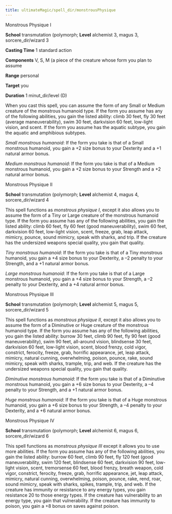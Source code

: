 ```yaml
---
title: ultimateMagic/spell_dir/monstrousPhysique
---
```

Monstrous Physique I

**School** transmutation (polymorph; **Level** alchemist 3, magus 3, sorcere_dir/wizard 3

**Casting Time** 1 standard action

**Components** V, S, M (a piece of the creature whose form you plan to assume

**Range** personal

**Target** you

**Duration** 1 minut_dir/level (D)

When you cast this spell, you can assume the form of any Small or Medium creature of the monstrous humanoid type. If the form you assume has any of the following abilities, you gain the listed ability: climb 30 feet, fly 30 feet (average maneuverability), swim 30 feet, darkvision 60 feet, low-light vision, and scent. If the form you assume has the aquatic subtype, you gain the aquatic and amphibious subtypes.

_Small monstrous humanoid_: If the form you take is that of a Small monstrous humanoid, you gain a +2 size bonus to your Dexterity and a +1 natural armor bonus.

_Medium monstrous humanoid_: If the form you take is that of a Medium monstrous humanoid, you gain a +2 size bonus to your Strength and a +2 natural armor bonus.

Monstrous Physique II

**School** transmutation (polymorph; **Level** alchemist 4, magus 4, sorcere_dir/wizard 4

This spell functions as _monstrous physique I_, except it also allows you to assume the form of a Tiny or Large creature of the monstrous humanoid type. If the form you assume has any of the following abilities, you gain the listed ability: climb 60 feet, fly 60 feet (good maneuverability), swim 60 feet, darkvision 60 feet, low-light vision, scent, freeze, grab, leap attack, mimicry, pounce, sound mimicry, speak with sharks, and trip. If the creature has the undersized weapons special quality, you gain that quality.

_Tiny monstrous humanoid_: If the form you take is that of a Tiny monstrous humanoid, you gain a +4 size bonus to your Dexterity, a –2 penalty to your Strength, and a +1 natural armor bonus.

_Large monstrous humanoid_: If the form you take is that of a Large monstrous humanoid, you gain a +4 size bonus to your Strength, a –2 penalty to your Dexterity, and a +4 natural armor bonus.

Monstrous Physique III

**School** transmutation (polymorph; **Level** alchemist 5, magus 5, sorcere_dir/wizard 5

This spell functions as _monstrous physique II_, except it also allows you to assume the form of a Diminutive or Huge creature of the monstrous humanoid type. If the form you assume has any of the following abilities, you gain the listed ability: burrow 30 feet, climb 90 feet, fly 90 feet (good maneuverability), swim 90 feet, all-around vision, blindsense 30 feet, darkvision 60 feet, low-light vision, scent, blood frenzy, cold vigor, constrict, ferocity, freeze, grab, horrific appearance, jet, leap attack, mimicry, natural cunning, overwhelming, poison, pounce, rake, sound mimicry, speak with sharks, trample, trip, and web. If the creature has the undersized weapons special quality, you gain that quality.

_Diminutive monstrous humanoid_: If the form you take is that of a Diminutive monstrous humanoid, you gain a +6 size bonus to your Dexterity, a –4 penalty to your Strength, and a +1 natural armor bonus.

_Huge monstrous humanoid_: If the form you take is that of a Huge monstrous humanoid, you gain a +6 size bonus to your Strength, a –4 penalty to your Dexterity, and a +6 natural armor bonus.

Monstrous Physique IV

**School** transmutation (polymorph; **Level** alchemist 6, magus 6, sorcere_dir/wizard 6

This spell functions as _monstrous physique III_ except it allows you to use more abilities. If the form you assume has any of the following abilities, you gain the listed ability: burrow 60 feet, climb 90 feet, fly 120 feet (good maneuverability, swim 120 feet, blindsense 60 feet, darkvision 90 feet, low-light vision, scent, tremorsense 60 feet, blood frenzy, breath weapon, cold vigor, constrict, ferocity, freeze, grab, horrific appearance, jet, leap attack, mimicry, natural cunning, overwhelming, poison, pounce, rake, rend, roar, sound mimicry, speak with sharks, spikes, trample, trip, and web. If the creature has immunity or resistance to any energy types, you gain resistance 20 to those energy types. If the creature has vulnerability to an energy type, you gain that vulnerability. If the creature has immunity to poison, you gain a +8 bonus on saves against poison.

